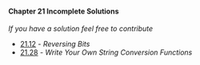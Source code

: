 #### Chapter 21 Incomplete Solutions

*If you have a solution feel free to contribute*

- [21.12](https://github.com/siidney/Cpp-How-To-Program-9E/blob/master/Chapter21/exercises/21.12/) - *Reversing Bits*
- [21.28](https://github.com/siidney/Cpp-How-To-Program-9E/blob/master/Chapter21/exercises/21.28/) - *Write Your Own String Conversion Functions*
